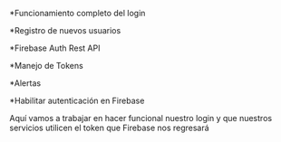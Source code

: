 *Funcionamiento completo del login

*Registro de nuevos usuarios

*Firebase Auth Rest API

*Manejo de Tokens

*Alertas

*Habilitar autenticación en Firebase

Aquí vamos a trabajar en hacer funcional nuestro login y que nuestros servicios utilicen el token que Firebase nos regresará
